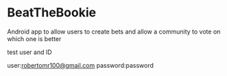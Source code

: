 # BeatTheBookie

Android app to allow users to create bets and allow a community to vote on which one is better

test user and ID

user:robertomr100@gmail.com
password:password
